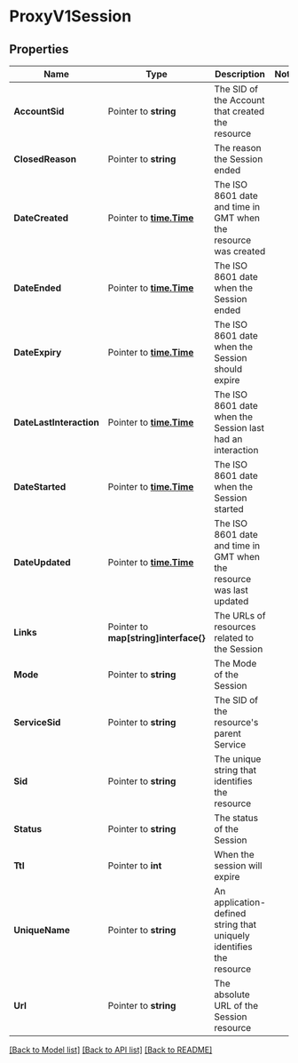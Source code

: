# ProxyV1Session

## Properties

Name | Type | Description | Notes
------------ | ------------- | ------------- | -------------
**AccountSid** | Pointer to **string** | The SID of the Account that created the resource |
**ClosedReason** | Pointer to **string** | The reason the Session ended |
**DateCreated** | Pointer to [**time.Time**](time.Time.md) | The ISO 8601 date and time in GMT when the resource was created |
**DateEnded** | Pointer to [**time.Time**](time.Time.md) | The ISO 8601 date when the Session ended |
**DateExpiry** | Pointer to [**time.Time**](time.Time.md) | The ISO 8601 date when the Session should expire |
**DateLastInteraction** | Pointer to [**time.Time**](time.Time.md) | The ISO 8601 date when the Session last had an interaction |
**DateStarted** | Pointer to [**time.Time**](time.Time.md) | The ISO 8601 date when the Session started |
**DateUpdated** | Pointer to [**time.Time**](time.Time.md) | The ISO 8601 date and time in GMT when the resource was last updated |
**Links** | Pointer to **map[string]interface{}** | The URLs of resources related to the Session |
**Mode** | Pointer to **string** | The Mode of the Session |
**ServiceSid** | Pointer to **string** | The SID of the resource's parent Service |
**Sid** | Pointer to **string** | The unique string that identifies the resource |
**Status** | Pointer to **string** | The status of the Session |
**Ttl** | Pointer to **int** | When the session will expire |
**UniqueName** | Pointer to **string** | An application-defined string that uniquely identifies the resource |
**Url** | Pointer to **string** | The absolute URL of the Session resource |

[[Back to Model list]](../README.md#documentation-for-models) [[Back to API list]](../README.md#documentation-for-api-endpoints) [[Back to README]](../README.md)


